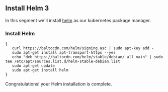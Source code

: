   
## Install Helm 3 
In this segment we'll install [helm](#) as our kubernetes package manager.  


### Install Helm
```
{
   curl https://baltocdn.com/helm/signing.asc | sudo apt-key add -
   sudo apt-get install apt-transport-https --yes
   echo "deb https://baltocdn.com/helm/stable/debian/ all main" | sudo tee /etc/apt/sources.list.d/helm-stable-debian.list
   sudo apt-get update
   sudo apt-get install helm
}
```


Congratulations! your Helm installation is complete.

